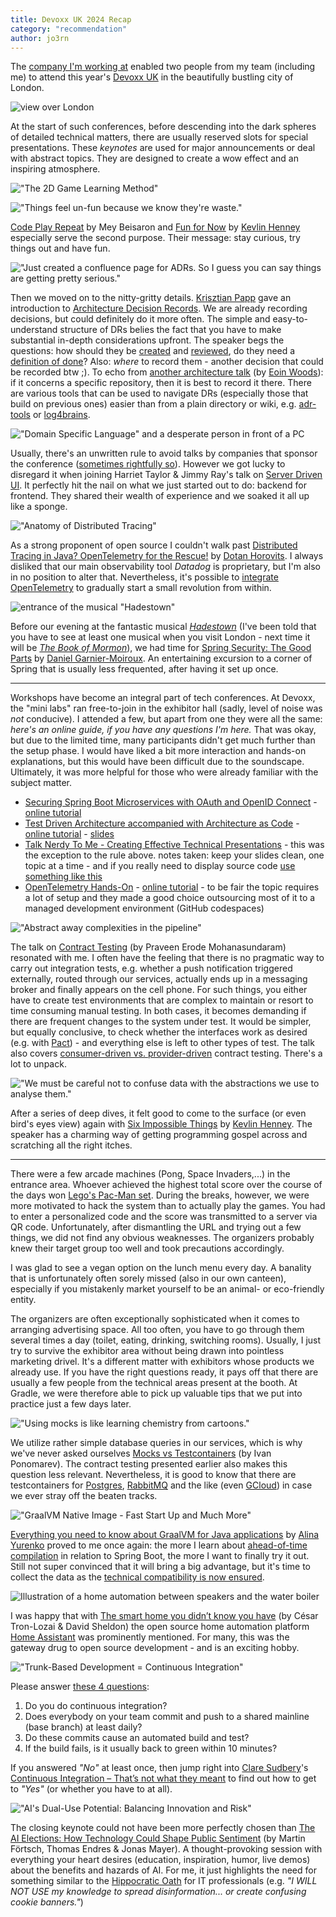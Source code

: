 ```yaml
---
title: Devoxx UK 2024 Recap
category: "recommendation"
author: jo3rn
---
```


The [company I'm working at](https://metro.digital/) enabled two people from my team (including me) to attend this year's [Devoxx UK](https://www.devoxx.co.uk/) in the beautifully bustling city of London.

![view over London](/images/blog/2024-05-27-london.png)

At the start of such conferences, before descending into the dark spheres of detailed technical matters, there are usually reserved slots for special presentations. These _keynotes_ are used for major announcements or deal with abstract topics. They are designed to create a wow effect and an inspiring atmosphere.

!["The 2D Game Learning Method"](/images/blog/2024-05-27-2d-game.png)

!["Things feel un-fun because we know they're waste."](/images/blog/2024-05-27-fun-for-now.png)

[Code Play Repeat](https://piped.video/watch?v=W5mTpqHZPmI) by Mey Beisaron and [Fun for Now](https://piped.video/watch?v=GGVCF3oHnzA) by [Kevlin Henney](https://mastodon.social/@kevlin) especially serve the second purpose. Their message: stay curious, try things out and have fun.

!["Just created a confluence page for ADRs. So I guess you can say things are getting pretty serious."](/images/blog/2024-05-27-adrs.png)

Then we moved on to the nitty-gritty details. [Krisztian Papp](https://mastodon.social/@tacsiazuma) gave an introduction to [Architecture Decision Records](https://piped.video/watch?v=6lUIXJD-lWo). We are already recording decisions, but could definitely do it more often. The simple and easy-to-understand structure of DRs belies the fact that you have to make substantial in-depth considerations upfront. The speaker begs the questions: how should they be [created](https://ozimmer.ch/practices/2023/04/03/ADRCreation.html) and [reviewed](https://ozimmer.ch/practices/2023/04/05/ADRReview.html), do they need a [definition of done](https://ozimmer.ch/practices/2020/05/22/ADDefinitionOfDone.html)? Also: _where_ to record them - another decision that could be recorded btw ;). To echo from [another architecture talk](https://piped.video/watch?v=Pr1PZU_HNpg) (by [Eoin Woods](https://mastodonapp.uk/@eoinwoods)): if it concerns a specific repository, then it is best to record it there. There are various tools that can be used to navigate DRs (especially those that build on previous ones) easier than from a plain directory or wiki, e.g. [adr-tools](https://github.com/npryce/adr-tools) or [log4brains](https://github.com/thomvaill/log4brains).

!["Domain Specific Language" and a desperate person in front of a PC](/images/blog/2024-05-27-server-ui.png)

Usually, there's an unwritten rule to avoid talks by companies that sponsor the conference ([sometimes rightfully so](https://mastodon.social/@jo3rn/112138567490134057)). However we got lucky to disregard it when joining Harriet Taylor & Jimmy Ray's talk on [Server Driven UI](https://piped.video/watch?v=kZ_Ir0tnrWw). It perfectly hit the nail on what we just started out to do: backend for frontend. They shared their wealth of experience and we soaked it all up like a sponge.

!["Anatomy of Distributed Tracing"](/images/blog/2024-05-27-tracing.png)

As a strong proponent of open source I couldn't walk past [Distributed Tracing in Java? OpenTelemetry for the Rescue!](https://piped.video/watch?v=nvLbvyl6CgQ) by [Dotan Horovits](https://fosstodon.org/@horovits). I always disliked that our main observability tool _Datadog_ is proprietary, but I'm also in no position to alter that. Nevertheless, it's possible to [integrate OpenTelemetry](https://www.datadoghq.com/blog/opentelemetry-instrumentation/) to gradually start a small revolution from within.

![entrance of the musical "Hadestown"](/images/blog/2024-05-27-hadestown.png)

Before our evening at the fantastic musical _[Hadestown](https://en.wikipedia.org/wiki/Hadestown)_ (I've been told that you have to see at least one musical when you visit London - next time it will be _[The Book of Mormon](https://en.wikipedia.org/wiki/The_Book_of_Mormon_(musical))_), we had time for 
[Spring Security: The Good Parts](https://piped.video/watch?v=kwxRe-4dnVU) by [Daniel Garnier-Moiroux](https://hachyderm.io/@kehrlann). An entertaining excursion to a corner of Spring that is usually less frequented, after having it set up once.

____

Workshops have become an integral part of tech conferences. At Devoxx, the "mini labs" ran free-to-join in the exhibitor hall (sadly, level of noise was _not_ conducive). I attended a few, but apart from one they were all the same: _here's an online guide, if you have any questions I'm here._ That was okay, but due to the limited time, many participants didn't get much further than the setup phase. I would have liked a bit more interaction and hands-on explanations, but this would have been difficult due to the soundscape. Ultimately, it was more helpful for those who were already familiar with the subject matter.

- [Securing Spring Boot Microservices with OAuth and OpenID Connect](https://www.devoxx.co.uk/talk/?id=6359) - [online tutorial](https://developer.auth0.com/resources/labs/authorization/spring-boot-microservices-security)
- [Test Driven Architecture accompanied with Architecture as Code](https://www.devoxx.co.uk/talk/?id=22215) - [online tutorial](https://github.com/hanmudo/archunit-spring) - [slides](https://hanmudo.github.io/archunit-workshop/)
- [Talk Nerdy To Me - Creating Effective Technical Presentations](https://www.devoxx.co.uk/talk/?id=5706) - this was the exception to the rule above. notes taken: keep your slides clean, one topic at a time - and if you really need to display source code [use something like this](https://carbon.now.sh/)
- [OpenTelemetry Hands-On](https://www.devoxx.co.uk/talk/?id=22222) - [online tutorial](https://github.com/NovatecConsulting/opentelemetry-training) - to be fair the topic requires a lot of setup and they made a good choice outsourcing most of it to a managed development environment (GitHub codespaces)

!["Abstract away complexities in the pipeline"](/images/blog/2024-05-27-contract.png)

The talk on [Contract Testing](https://piped.video/watch?v=RSl_JcWKE3M) (by Praveen Erode Mohanasundaram) resonated with me. I often have the feeling that there is no pragmatic way to carry out integration tests, e.g. whether a push notification triggered externally, routed through our services, actually ends up in a messaging broker and finally appears on the cell phone. For such things, you either have to create test environments that are complex to maintain or resort to time consuming manual testing. In both cases, it becomes demanding if there are frequent changes to the system under test. It would be simpler, but equally conclusive, to check whether the interfaces work as desired (e.g. with [Pact](https://docs.pact.io/)) - and everything else is left to other types of test. The talk also covers [consumer-driven vs. provider-driven](https://martinfowler.com/articles/consumerDrivenContracts.html) contract testing. There's a lot to unpack.

!["We must be careful not to confuse data with the abstractions we use to analyse them."](/images/blog/2024-05-27-impossible.png)

After a series of deep dives, it felt good to come to the surface (or even bird's eyes view) again with [Six Impossible Things](https://piped.video/watch?v=2EvtbTsySTU) by [Kevlin Henney](https://mastodon.social/@kevlin). The speaker has a charming way of getting programming gospel across and scratching all the right itches.

____

There were a few arcade machines (Pong, Space Invaders,...) in the entrance area. Whoever achieved the highest total score over the course of the days won [Lego's Pac-Man set](https://www.lego.com/product/pac-man-arcade-10323). During the breaks, however, we were more motivated to hack the system than to actually play the games. You had to enter a personalized code and the score was transmitted to a server via QR code. Unfortunately, after dismantling the URL and trying out a few things, we did not find any obvious weaknesses. The organizers probably knew their target group too well and took precautions accordingly.

I was glad to see a vegan option on the lunch menu every day. A banality that is unfortunately often sorely missed (also in our own canteen), especially if you mistakenly market yourself to be an animal- or eco-friendly entity.

The organizers are often exceptionally sophisticated when it comes to arranging advertising space. All too often, you have to go through them several times a day (toilet, eating, drinking, switching rooms). Usually, I just try to survive the exhibitor area without being drawn into pointless marketing drivel. It's a different matter with exhibitors whose products we already use. If you have the right questions ready, it pays off that there are usually a few people from the technical areas present at the booth. At Gradle, we were therefore able to pick up valuable tips that we put into practice just a few days later.

!["Using mocks is like learning chemistry from cartoons."](/images/blog/2024-05-27-mocks.png)

We utilize rather simple database queries in our services, which is why we've never asked ourselves [Mocks vs Testcontainers](https://piped.video/watch?v=aVDDfN8pwpM) (by Ivan Ponomarev). The contract testing presented earlier also makes this question less relevant. Nevertheless, it is good to know that there are testcontainers for [Postgres](https://java.testcontainers.org/modules/databases/postgres/), [RabbitMQ](https://java.testcontainers.org/modules/rabbitmq/) and the like (even [GCloud](https://java.testcontainers.org/modules/gcloud/)) in case we ever stray off the beaten tracks.

!["GraalVM Native Image - Fast Start Up and Much More"](/images/blog/2024-05-27-graalvm.png)

[Everything you need to know about GraalVM for Java applications](https://piped.video/watch?v=t4Hwra4t83w) by [Alina Yurenko](https://mastodon.online/@alina_yurenko) proved to me once again: the more I learn about [ahead-of-time compilation](https://en.wikipedia.org/wiki/Ahead-of-time_compilation) in relation to Spring Boot, the more I want to finally try it out. Still not super convinced that it will bring a big advantage, but it's time to collect the data as the [technical compatibility is now ensured](https://www.graalvm.org/native-image/libraries-and-frameworks/).

![Illustration of a home automation between speakers and the water boiler](/images/blog/2024-05-27-smart-home.png)

I was happy that with [The smart home you didn’t know you have](https://piped.video/watch?v=6K5jpHYCO-8) (by César Tron-Lozai & David Sheldon) the open source home automation platform [Home Assistant](https://www.home-assistant.io/) was prominently mentioned. For many, this was the gateway drug to open source development - and is an exciting hobby.

!["Trunk-Based Development = Continuous Integration"](/images/blog/2024-05-27-ci.png)

Please answer [these 4 questions](https://martinfowler.com/bliki/ContinuousIntegrationCertification.html):

1. Do you do continuous integration?
2. Does everybody on your team commit and push to a shared mainline (base branch) at least daily?
3. Do these commits cause an automated build and test?
4. If the build fails, is it usually back to green within 10 minutes?

If you answered _"No"_ at least once, then jump right into [Clare Sudbery](https://mastodon.social/@claresudbery)'s [Continuous Integration – That’s not what they meant](https://piped.video/watch?v=nJe6MAgLFvk) to find out how to get to _"Yes"_ (or whether you have to at all).

!["AI's Dual-Use Potential: Balancing Innovation and Risk"](/images/blog/2024-05-27-ai.png)


The closing keynote could not have been more perfectly chosen than [The AI Elections: How Technology Could Shape Public Sentiment](https://piped.video/watch?v=lZE5ExCFjr8) (by Martin Förtsch, Thomas Endres & Jonas Mayer). A thought-provoking session with everything your heart desires (education, inspiration, humor, live demos) about the benefits and hazards of AI. For me, it just highlights the need for something similar to the [Hippocratic Oath](https://en.wikipedia.org/wiki/Declaration_of_Geneva) for IT professionals
 (e.g. _"I WILL NOT USE my knowledge to spread disinformation... or create confusing cookie banners."_)